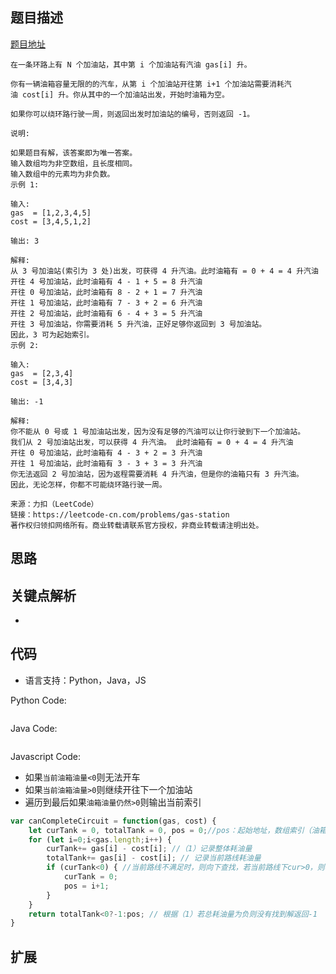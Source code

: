 ## 题目描述
[题目地址](https://leetcode-cn.com/problems/gas-station/)
```
在一条环路上有 N 个加油站，其中第 i 个加油站有汽油 gas[i] 升。

你有一辆油箱容量无限的的汽车，从第 i 个加油站开往第 i+1 个加油站需要消耗汽油 cost[i] 升。你从其中的一个加油站出发，开始时油箱为空。

如果你可以绕环路行驶一周，则返回出发时加油站的编号，否则返回 -1。

说明: 

如果题目有解，该答案即为唯一答案。
输入数组均为非空数组，且长度相同。
输入数组中的元素均为非负数。
示例 1:

输入: 
gas  = [1,2,3,4,5]
cost = [3,4,5,1,2]

输出: 3

解释:
从 3 号加油站(索引为 3 处)出发，可获得 4 升汽油。此时油箱有 = 0 + 4 = 4 升汽油
开往 4 号加油站，此时油箱有 4 - 1 + 5 = 8 升汽油
开往 0 号加油站，此时油箱有 8 - 2 + 1 = 7 升汽油
开往 1 号加油站，此时油箱有 7 - 3 + 2 = 6 升汽油
开往 2 号加油站，此时油箱有 6 - 4 + 3 = 5 升汽油
开往 3 号加油站，你需要消耗 5 升汽油，正好足够你返回到 3 号加油站。
因此，3 可为起始索引。
示例 2:

输入: 
gas  = [2,3,4]
cost = [3,4,3]

输出: -1

解释:
你不能从 0 号或 1 号加油站出发，因为没有足够的汽油可以让你行驶到下一个加油站。
我们从 2 号加油站出发，可以获得 4 升汽油。 此时油箱有 = 0 + 4 = 4 升汽油
开往 0 号加油站，此时油箱有 4 - 3 + 2 = 3 升汽油
开往 1 号加油站，此时油箱有 3 - 3 + 3 = 3 升汽油
你无法返回 2 号加油站，因为返程需要消耗 4 升汽油，但是你的油箱只有 3 升汽油。
因此，无论怎样，你都不可能绕环路行驶一周。

来源：力扣（LeetCode）
链接：https://leetcode-cn.com/problems/gas-station
著作权归领扣网络所有。商业转载请联系官方授权，非商业转载请注明出处。
```

## 思路

## 关键点解析

-

## 代码

- 语言支持：Python，Java，JS

Python Code:

```python

```

Java Code:

```java

```

Javascript Code:
- 如果`当前油箱油量<0`则无法开车
- 如果`当前油箱油量>0`则继续开往下一个加油站
- 遍历到最后如果`油箱油量仍然>0`则输出当前索引
```js
var canCompleteCircuit = function(gas, cost) {
    let curTank = 0, totalTank = 0, pos = 0;//pos：起始地址，数组索引（油箱号）
    for (let i=0;i<gas.length;i++) {
        curTank+= gas[i] - cost[i]; //（1）记录整体耗油量
        totalTank+= gas[i] - cost[i]; // 记录当前路线耗油量
        if (curTank<0) { //当前路线不满足时，则向下查找，若当前路线下cur>0，则根据反证法证明该值正确
            curTank = 0;
            pos = i+1;
        }
    }   
    return totalTank<0?-1:pos; // 根据（1）若总耗油量为负则没有找到解返回-1
}
```

## 扩展
